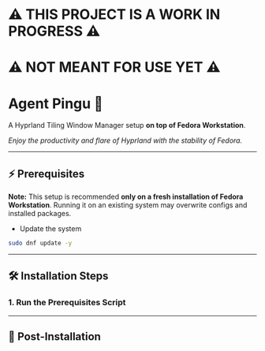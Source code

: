 # ⚠ THIS PROJECT IS A WORK IN PROGRESS ⚠

# ⚠ NOT MEANT FOR USE YET ⚠

# Agent Pingu 🐧

A Hyprland Tiling Window Manager setup **on top of Fedora Workstation**.

_Enjoy the productivity and flare of Hyprland with the stability of Fedora._

---

## ⚡ Prerequisites

**Note:** This setup is recommended **only on a fresh installation of Fedora Workstation**. Running it on an existing system may overwrite configs and installed packages.

- Update the system

```bash
sudo dnf update -y
```

---

## 🛠 Installation Steps

### 1. Run the Prerequisites Script

---

## 🎉 Post-Installation
